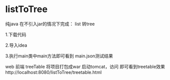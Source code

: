# listToTree
纯java 在不引入jar的情况下完成：
list 转tree 


1.下载代码

2.导入idea

3.执行main类中main方法即可看到 main.json测试结果



web 前端  treeTable
将项目打包成war
启动tomcat，访问 即可看到treetable效果
http://localhost:8080/listToTree/treetable.html

